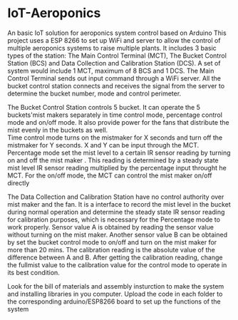 # IoT-Aeroponics
An basic IoT solution for aeroponics system control based on Arduino 
This project uses a ESP 8266 to set up WiFi and server to allow the control of multiple aeroponics systems to raise multiple plants. 
It includes 3 basic types of the station: The Main Control Terminal (MCT), The Bucket Control Station (BCS) and Data Collection and Calibration Station (DCS). 
A set of system would include 1 MCT, maximum of 8 BCS and 1 DCS. 
The Main Control Terminal sends out input command through a WiFi server. All the bucket control station connects and receives the signal from the server to determine the bucket number, mode and control perimeter.

The Bucket Control Station controls 5 bucket. It can operate the 5 buckets'mist makers separately in time control mode, percentage control mode and on/off mode. It also provide power for the fans that distribute the mist evenly in the buckets as well.                     
Time control mode turns on the mistmaker for X seconds and turn off the mistmaker for Y seconds. X and Y can be input through the MCT. 
Percentage mode set the mist level to a certain IR sensor reading by turning on and off the mist maker . 
This reading is determined by a steady state mist level IR sensor reading multiplied by the percentage input throught he MCT. 
For the on/off mode, the MCT can control the mist maker on/off directly 

The Data Collection and Calibration Station have no control authority over mist maker and the fan. It is a interface to record the mist level in the bucket during normal operation and determine the steady state IR sensor reading for calibration purposes, which is necessary for the Percentage mode to work properly. Sensor value A is obtained by reading the sensor value without turning on the mist maker.  Another sensor value B can be obtained by set the bucket control mode to on/off and turn on the mist maker for more than 20 mins. The calibration reading is the absolute value of the difference between A and B. After getting the calibration reading, change the fullmist value to the calibration value for the control mode to operate in its best condition. 

Look for the bill of materials and assembly insturction to make the system and installing libraries in you computer. 
Upload the code in each folder to the corresponding arduino/ESP8266 board to set up the functions of the system




